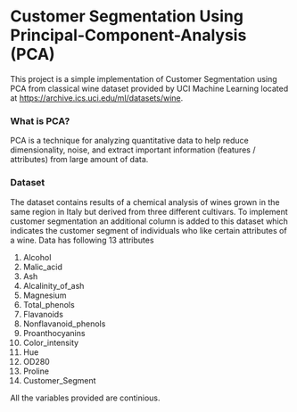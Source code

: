 # Customer Segmentation Using Principal-Component-Analysis (PCA)
This project is a simple implementation of Customer Segmentation using PCA from classical wine dataset provided by UCI Machine Learning located at https://archive.ics.uci.edu/ml/datasets/wine. 

###  What is PCA?
PCA is a technique for analyzing quantitative data  to help  reduce dimensionality, noise, and extract important information (features / attributes) from large amount of data.

### Dataset
The dataset contains results of a chemical analysis of wines grown in the same region in Italy but derived from three different cultivars. To implement customer segmentation an additional column is added to this dataset which indicates the customer segment of individuals who like certain attributes of a wine. 
Data has following 13 attributes
1. Alcohol
2. Malic_acid
3. Ash
4. Alcalinity_of_ash
5. Magnesium
6. Total_phenols
7. Flavanoids
8. Nonflavanoid_phenols
9. Proanthocyanins
20. Color_intensity
11. Hue
12. OD280
13. Proline
14. Customer_Segment

All the variables provided are continious.
